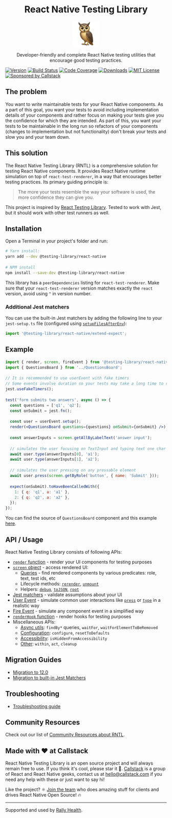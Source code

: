 <div align='center'>
  <h1>React Native Testing Library</h1>
  <img
    height="80"
    width="80"
    alt="owl"
    src="https://raw.githubusercontent.com/callstack/react-native-testing-library/main/website/docs/public/img/owl.png"
  />
  <p>Developer-friendly and complete React Native testing utilities that encourage good testing practices.</P>
</div>

[![Version][version-badge]][package]
[![Build Status][build-badge]][build]
[![Code Coverage][coverage-badge]][coverage]
[![Downloads][downloads-badge]][downloads]
[![MIT License][license-badge]][license]
[![Sponsored by Callstack][callstack-badge]][callstack]

## The problem

You want to write maintainable tests for your React Native components. As a part of this goal, you want your tests to avoid including implementation details of your components and rather focus on making your tests give you the confidence for which they are intended. As part of this, you want your tests to be maintainable in the long run so refactors of your components (changes to implementation but not functionality) don't break your tests and slow you and your team down.

## This solution

The React Native Testing Library (RNTL) is a comprehensive solution for testing React Native components. It provides React Native runtime simulation on top of `react-test-renderer`, in a way that encourages better testing practices. Its primary guiding principle is:

> The more your tests resemble the way your software is used, the more confidence they can give you.

This project is inspired by [React Testing Library](https://github.com/testing-library/react-testing-library). Tested to work with Jest, but it should work with other test runners as well.

## Installation

Open a Terminal in your project's folder and run:

```sh
# Yarn install:
yarn add --dev @testing-library/react-native

# NPM install
npm install --save-dev @testing-library/react-native
```

This library has a `peerDependencies` listing for `react-test-renderer`. Make sure that your `react-test-renderer` version matches exactly the `react` version, avoid using `^` in version number.

### Additional Jest matchers

You can use the built-in Jest matchers by adding the following line to your `jest-setup.ts` file (configured using [`setupFilesAfterEnv`](https://jestjs.io/docs/configuration#setupfilesafterenv-array)):

```ts
import '@testing-library/react-native/extend-expect';
```

## Example

```jsx
import { render, screen, fireEvent } from '@testing-library/react-native';
import { QuestionsBoard } from '../QuestionsBoard';

// It is recommended to use userEvent with fake timers
// Some events involve duration so your tests may take a long time to run.
jest.useFakeTimers();

test('form submits two answers', async () => {
  const questions = ['q1', 'q2'];
  const onSubmit = jest.fn();

  const user = userEvent.setup();
  render(<QuestionsBoard questions={questions} onSubmit={onSubmit} />);

  const answerInputs = screen.getAllByLabelText('answer input');

  // simulates the user focusing on TextInput and typing text one char at a time
  await user.type(answerInputs[0], 'a1');
  await user.type(answerInputs[1], 'a2');

  // simulates the user pressing on any pressable element
  await user.press(screen.getByRole('button', { name: 'Submit' }));

  expect(onSubmit).toHaveBeenCalledWith({
    1: { q: 'q1', a: 'a1' },
    2: { q: 'q2', a: 'a2' },
  });
});
```

You can find the source of `QuestionsBoard` component and this example [here](https://github.com/callstack/react-native-testing-library/blob/main/src/__tests__/questionsBoard.test.tsx).

## API / Usage

React Native Testing Library consists of following APIs:

- [`render` function](https://callstack.github.io/react-native-testing-library/docs/api/render) - render your UI components for testing purposes
- [`screen` object](https://callstack.github.io/react-native-testing-library/docs/api/screen) - access rendered UI:
  - [Queries](https://callstack.github.io/react-native-testing-library/docs/api/queries) - find rendered components by various predicates: role, text, test ids, etc
  - Lifecycle methods: [`rerender`](https://callstack.github.io/react-native-testing-library/docs/api/screen#rerender), [`unmount`](https://callstack.github.io/react-native-testing-library/docs/api/screen#unmount)
  - Helpers: [`debug`](https://callstack.github.io/react-native-testing-library/docs/api/screen#debug), [`toJSON`](https://callstack.github.io/react-native-testing-library/docs/api/screen#tojson), [`root`](https://callstack.github.io/react-native-testing-library/docs/api/screen#root)
- [Jest matchers](https://callstack.github.io/react-native-testing-library/docs/api/jest-matchers) - validate assumptions about your UI
- [User Event](https://callstack.github.io/react-native-testing-library/docs/api/events/user-event) - simulate common user interactions like [`press`](https://callstack.github.io/react-native-testing-library/docs/api/events/user-event#press) or [`type`](https://callstack.github.io/react-native-testing-library/docs/user-event#type) in a realistic way
- [Fire Event](https://callstack.github.io/react-native-testing-library/docs/api/events/fire-event) - simulate any component event in a simplified way
- [`renderHook` function](https://callstack.github.io/react-native-testing-library/docs/api/misc/render-hook) - render hooks for testing purposes
- Miscellaneous APIs:
  - [Async utils](https://callstack.github.io/react-native-testing-library/docs/api/misc/async): `findBy*` queries, `waitFor`, `waitForElementToBeRemoved`
  - [Configuration](https://callstack.github.io/react-native-testing-library/docs/api/misc/config): `configure`, `resetToDefaults`
  - [Accessibility](https://callstack.github.io/react-native-testing-library/docs/api/misc/accessibility): `isHiddenFromAccessibility`
  - [Other](https://callstack.github.io/react-native-testing-library/docs/api/misc/other): `within`, `act`, `cleanup`

## Migration Guides

- [Migration to 12.0](https://callstack.github.io/react-native-testing-library/docs/migration/v12)
- [Migration to built-in Jest Matchers](https://callstack.github.io/react-native-testing-library/docs/migration/jest-matchers)


## Troubleshooting

- [Troubleshooting guide](https://callstack.github.io/react-native-testing-library/docs/guides/troubleshooting)

## Community Resources

Check out our list of [Community Resources about RNTL](https://callstack.github.io/react-native-testing-library/docs/guides/community-resources).

## Made with ❤️ at Callstack

React Native Testing Library is an open source project and will always remain free to use. If you think it's cool, please star it 🌟. [Callstack](https://callstack.com) is a group of React and React Native geeks, contact us at [hello@callstack.com](mailto:hello@callstack.com) if you need any help with these or just want to say hi!

Like the project? ⚛️ [Join the team](https://callstack.com/careers/?utm_campaign=Senior_RN&utm_source=github&utm_medium=readme) who does amazing stuff for clients and drives React Native Open Source! 🔥

---

Supported and used by [Rally Health](https://www.rallyhealth.com/careers).

<!-- badges -->

[version-badge]: https://img.shields.io/npm/v/@testing-library/react-native.svg?style=flat-square
[package]: https://www.npmjs.com/package/@testing-library/react-native
[build-badge]: https://github.com/callstack/react-native-testing-library/actions/workflows/ci.yml/badge.svg
[build]: https://github.com/callstack/react-native-testing-library/actions/workflows/ci.yml
[coverage-badge]: https://img.shields.io/codecov/c/github/callstack/react-native-testing-library.svg
[coverage]: https://codecov.io/github/callstack/react-native-testing-library
[downloads-badge]: https://img.shields.io/npm/dm/@testing-library/react-native.svg?style=flat-square
[downloads]: http://www.npmtrends.com/@testing-library/react-native
[license-badge]: https://img.shields.io/npm/l/@testing-library/react-native.svg
[license]: https://opensource.org/licenses/MIT
[callstack-badge]: https://callstack.com/images/callstack-badge.svg
[callstack]: https://callstack.com/open-source/?utm_source=github.com&utm_medium=referral&utm_campaign=react-native-testing-library&utm_term=readme
